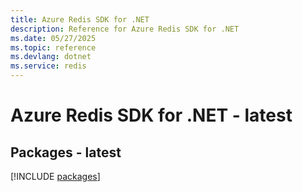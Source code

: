 ```yaml
---
title: Azure Redis SDK for .NET
description: Reference for Azure Redis SDK for .NET
ms.date: 05/27/2025
ms.topic: reference
ms.devlang: dotnet
ms.service: redis
---
```

# Azure Redis SDK for .NET - latest
## Packages - latest
[!INCLUDE [packages](redis-index.md)]